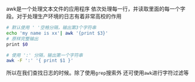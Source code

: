 awk是一个处理文本文件的应用程序
依次处理每一行，并读取里面的每一个字段。对于处理生产环境的日志有着非常高校的作用
```bash
# 默认使用 ' '空格分隔，输出第3个字符串
echo 'my name is xx'| awk '{print $3}'
# 原样完整输出
print $0 

# 使用 ':' 分隔，输出第一个字符串
awk -F ':' '{ print $1 }'
```

所以在我们查找日志的时候。除了使用`grep`搜索外  还可使用`awk`进行字符过滤等
